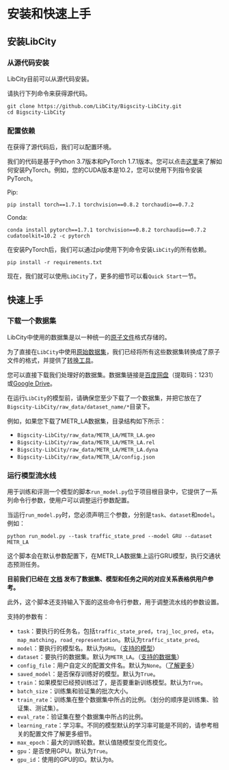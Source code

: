 # 安装和快速上手

## 安装LibCity

### 从源代码安装

LibCity目前可以从源代码安装。

请执行下列命令来获得源代码。

```
git clone https://github.com/LibCity/Bigscity-LibCity.git
cd Bigscity-LibCity
```

### 配置依赖

在获得了源代码后，我们可以配置环境。

我们的代码是基于Python 3.7版本和PyTorch 1.7.1版本。您可以点击[这里](https://pytorch.org/get-started/previous-versions/#v171)来了解如何安装PyTorch。例如，您的CUDA版本是10.2，您可以使用下列指令安装PyTorch。

Pip:

```
pip install torch==1.7.1 torchvision==0.8.2 torchaudio==0.7.2
```

Conda:

```
conda install pytorch==1.7.1 torchvision==0.8.2 torchaudio==0.7.2 cudatoolkit=10.2 -c pytorch
```

在安装PyTorch后，我们可以通过pip使用下列命令安装`LibCity`的所有依赖。

```
pip install -r requirements.txt
```

现在，我们就可以使用`LibCity`了，更多的细节可以看`Quick Start`一节。

## 快速上手

### 下载一个数据集

LibCity中使用的数据集是以一种统一的[原子文件](../user_guide/data/atomic_files.md)格式存储的。

为了直接在`LibCity`中使用[原始数据集](../user_guide/data/raw_data.md)，我们已经将所有这些数据集转换成了原子文件的格式，并提供了[转换工具](https://github.com/LibCity/Bigscity-LibCity-Datasets)。

您可以直接下载我们处理好的数据集。数据集链接是[百度网盘](https://pan.baidu.com/s/1qEfcXBO-QwZfiT0G3IYMpQ)（提取码：1231）或[Google Drive](https://drive.google.com/drive/folders/1g5v2Gq1tkOq8XO0HDCZ9nOTtRpB6-gPe?usp=sharing)。

在运行`LibCity`的模型前，请确保您至少下载了一个数据集，并把它放在了`Bigscity-LibCity/raw_data/dataset_name/*`目录下。

例如，如果您下载了METR_LA数据集，目录结构如下所示：

- `Bigscity-LibCity/raw_data/METR_LA/METR_LA.geo`
- `Bigscity-LibCity/raw_data/METR_LA/METR_LA.rel`
- `Bigscity-LibCity/raw_data/METR_LA/METR_LA.dyna`
- `Bigscity-LibCity/raw_data/METR_LA/config.json`

### 运行模型流水线

用于训练和评测一个模型的脚本`run_model.py`位于项目根目录中，它提供了一系列命令行参数，使用户可以调整运行参数配置。

当运行`run_model.py`时，您必须声明三个参数，分别是`task`、`dataset`和`model`。例如：

```
python run_model.py --task traffic_state_pred --model GRU --dataset METR_LA
```

这个脚本会在默认参数配置下，在METR_LA数据集上运行GRU模型，执行交通状态预测任务。

**目前我们已经在 [文档](../user_guide/data/dataset_for_task) 发布了数据集、模型和任务之间的对应关系表格供用户参考。**

此外，这个脚本还支持输入下面的这些命令行参数，用于调整流水线的参数设置。

支持的参数有：

- `task`：要执行的任务名，包括`traffic_state_pred`，`traj_loc_pred`，`eta`，`map_matching`，`road_representation`。默认为`traffic_state_pred`。
- `model`：要执行的模型名。默认为`GRU`。（[支持的模型](../user_guide/model)）
- `dataset`：要执行的数据集。默认为`METR_LA`。（[支持的数据集](../user_guide/data/raw_data.md)）
- `config_file`：用户自定义的配置文件名。默认为`None`。（[了解更多](../user_guide/config_settings.md)）
- `saved_model`：是否保存训练好的模型。默认为`True`。
- `train`：如果模型已经预训练过了，是否要重新训练模型。默认为`True`。
- `batch_size`：训练集和验证集的批次大小。
- `train_rate`：训练集在整个数据集中所占的比例。（划分的顺序是训练集、验证集、测试集）。
- `eval_rate`：验证集在整个数据集中所占的比例。
- `learning_rate`：学习率。不同的模型默认的学习率可能是不同的，请参考相关的配置文件了解更多细节。
- `max_epoch`：最大的训练轮数。默认值随模型变化而变化。
- `gpu`：是否使用GPU。默认为`True`。
- `gpu_id`：使用的GPU的ID。默认为`0`。